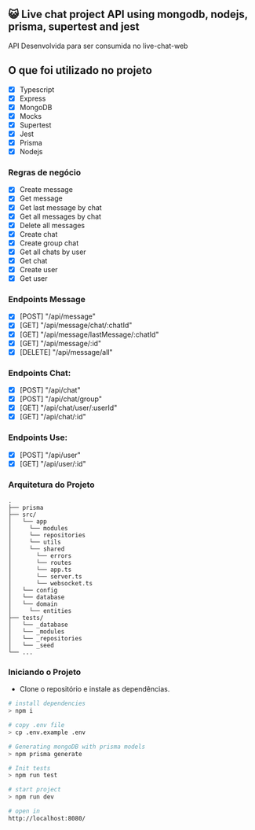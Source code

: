 ## 😺 Live chat project API using mongodb, nodejs, prisma, supertest and jest

API Desenvolvida para ser consumida no live-chat-web

## O que foi utilizado no projeto

- [x] Typescript
- [x] Express
- [x] MongoDB
- [x] Mocks
- [x] Supertest
- [x] Jest
- [x] Prisma
- [x] Nodejs

### Regras de negócio

- [x] Create message
- [x] Get message
- [x] Get last message by chat
- [x] Get all messages by chat
- [x] Delete all messages
- [x] Create chat
- [x] Create group chat
- [x] Get all chats by user
- [x] Get chat
- [x] Create user
- [x] Get user

### Endpoints Message

- [x] [POST] "/api/message"
- [x] [GET] "/api/message/chat/:chatId"
- [x] [GET] "/api/message/lastMessage/:chatId"
- [x] [GET] "/api/message/:id"
- [x] [DELETE] "/api/message/all"

### Endpoints Chat:

- [x] [POST] "/api/chat"
- [x] [POST] "/api/chat/group"
- [x] [GET] "/api/chat/user/:userId"
- [x] [GET] "/api/chat/:id"

### Endpoints Use:

- [x] [POST] "/api/user"
- [x] [GET] "/api/user/:id"

### Arquitetura do Projeto

```
.
├── prisma
├── src/
│   └── app
│     └── modules
│     └── repositories
│     └── utils
│     └── shared
│       └── errors
│       └── routes
│       └── app.ts
│       └── server.ts
│       └── websocket.ts
│   └── config
│   └── database
│   └── domain
│     └── entities
├── tests/
│   └── _database
│   └── _modules
│   └── _repositories
│   └── _seed
└── ...
```

### Iniciando o Projeto

- Clone o repositório e instale as dependências.
```sh
# install dependencies
> npm i

# copy .env file
> cp .env.example .env

# Generating mongoDB with prisma models
> npm prisma generate

# Init tests
> npm run test

# start project
> npm run dev

# open in
http://localhost:8080/
```
